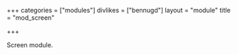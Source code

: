 +++
categories = ["modules"]
divlikes = ["bennugd"]
layout = "module"
title = "mod_screen"

+++

Screen module.
